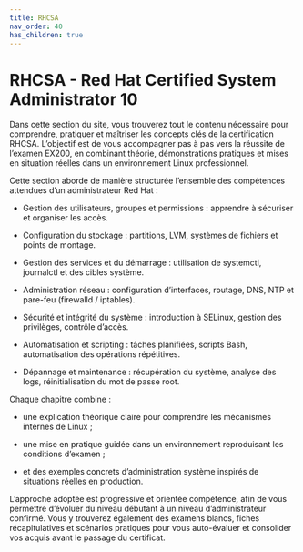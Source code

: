 ```yaml
---
title: RHCSA
nav_order: 40
has_children: true
---
```


# RHCSA - Red Hat Certified System Administrator 10

Dans cette section du site, vous trouverez tout le contenu nécessaire pour comprendre, pratiquer et maîtriser les concepts clés de la certification RHCSA.
L’objectif est de vous accompagner pas à pas vers la réussite de l’examen EX200, en combinant théorie, démonstrations pratiques et mises en situation réelles dans un environnement Linux professionnel.

Cette section aborde de manière structurée l’ensemble des compétences attendues d’un administrateur Red Hat :

- Gestion des utilisateurs, groupes et permissions : apprendre à sécuriser et organiser les accès.

- Configuration du stockage : partitions, LVM, systèmes de fichiers et points de montage.

- Gestion des services et du démarrage : utilisation de systemctl, journalctl et des cibles système.

- Administration réseau : configuration d’interfaces, routage, DNS, NTP et pare-feu (firewalld / iptables).

- Sécurité et intégrité du système : introduction à SELinux, gestion des privilèges, contrôle d’accès.

- Automatisation et scripting : tâches planifiées, scripts Bash, automatisation des opérations répétitives.

- Dépannage et maintenance : récupération du système, analyse des logs, réinitialisation du mot de passe root.

Chaque chapitre combine :

- une explication théorique claire pour comprendre les mécanismes internes de Linux ;

- une mise en pratique guidée dans un environnement reproduisant les conditions d’examen ;

- et des exemples concrets d’administration système inspirés de situations réelles en production.

L’approche adoptée est progressive et orientée compétence, afin de vous permettre d’évoluer du niveau débutant à un niveau d’administrateur confirmé.
Vous y trouverez également des examens blancs, fiches récapitulatives et scénarios pratiques pour vous auto-évaluer et consolider vos acquis avant le passage du certificat.